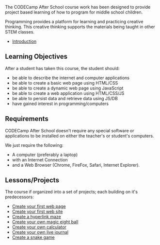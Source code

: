 
The CODECamp After School course work has been designed to provide project based learning of how to program for middle school children.

Programming provides a platform for learning and practicing creative thinking. This creative thinking supports the materials being taught in other STEM classes.

- [Introduction](/intro/)

## Learning Objectives

After a student has taken this course, the student should:

* be able to describe the internet and computer applications
* be able to create a basic web page using HTML/CSS
* be able to create a dynamic web page using JavaScript
* be able to create a web application using HTML/CSS/JS
* be able to persist data and retrieve data using JS/DB
* have gained interest in programming/computers

## Requirements

CODECamp After School doesn't require any special software or applications to be installed on either the teacher's or student's computers.

We just require the following:

* A computer (preferably a laptop)
* with an Internet Connection
* and a Web Browser (Chrome, FireFox, Safari, Internet Explorer).

## Lessons/Projects

The course if organized into a set of projects; each building on it's predecessors:

- [Create your first web page](/1-hello-world/)
- [Create your first web site](/2-first-web-site/)
- [Create a hyperlink maze](/3-maze-game/)
- [Create your own magic eight ball](/4-magic-eight-ball/)
- [Create your own calculator](/5-calculator/)
- [Create your own live journal](/6-journal/)
- [Create a snake game](/7-snake-game/)
